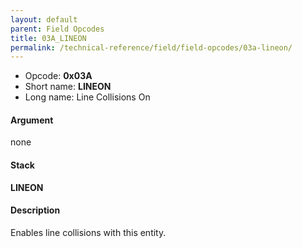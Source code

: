 ```yaml
---
layout: default
parent: Field Opcodes
title: 03A_LINEON
permalink: /technical-reference/field/field-opcodes/03a-lineon/
---
```


-   Opcode: **0x03A**
-   Short name: **LINEON**
-   Long name: Line Collisions On

#### Argument

none

#### Stack

  
**LINEON**

#### Description

Enables line collisions with this entity.
